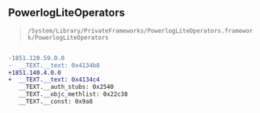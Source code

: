 ## PowerlogLiteOperators

> `/System/Library/PrivateFrameworks/PowerlogLiteOperators.framework/PowerlogLiteOperators`

```diff

-1851.120.59.0.0
-  __TEXT.__text: 0x4134b8
+1851.140.4.0.0
+  __TEXT.__text: 0x4134c4
   __TEXT.__auth_stubs: 0x2540
   __TEXT.__objc_methlist: 0x22c38
   __TEXT.__const: 0x9a8

```

